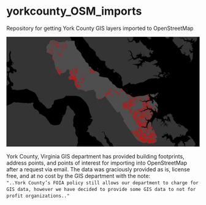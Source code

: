 # yorkcounty_OSM_imports
Repository for getting York County GIS layers imported to OpenStreetMap  

![](https://raw.githubusercontent.com/jonahadkins/yorkcounty-OSM-imports/master/york.jpg)

York County, Virginia GIS department has provided building footprints, address points, and points of interest for importing into OpenStreetMap after a request via email. The data was graciously provided as is, license free, and at no cost by the GIS department with the note:  
```"..York County’s FOIA policy still allows our department to charge for GIS data, however we have decided to provide some GIS data to not for profit organizations.."```  



